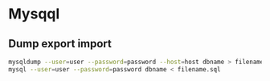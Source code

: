 # Mysqql

##  Dump export import
```bash
mysqldump --user=user --password=password --host=host dbname > filename.sql
mysql --user=user --password=password dbname < filename.sql
```
